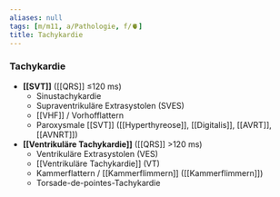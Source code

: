 ```yaml
---
aliases: null
tags: [m/m11, a/Pathologie, f/🫀]
title: Tachykardie
---
```

### Tachykardie
- **[[SVT]]** ([[QRS]] ≤120 ms)
	- Sinustachykardie
	- Supraventrikuläre Extrasystolen (SVES)
	- [[VHF]] / Vorhofflattern
	- Paroxysmale [[SVT]] ([[Hyperthyreose]], [[Digitalis]], [[AVRT]], [[AVNRT]])
- **[[Ventrikuläre Tachykardie]]** ([[QRS]] >120 ms)
	- Ventrikuläre Extrasystolen (VES)
	- [[Ventrikuläre Tachykardie]] (VT)
	- Kammerflattern / [[Kammerflimmern]] ([[Kammerflimmern]])
	- Torsade-de-pointes-Tachykardie